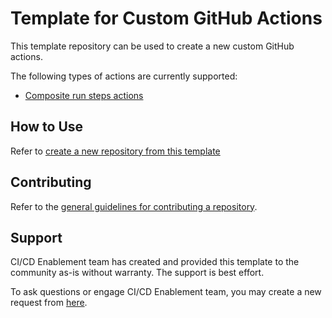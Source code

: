 # Template for Custom GitHub Actions

This template repository can be used to create a new custom GitHub actions.

The following types of actions are currently supported:
- [Composite run steps actions](https://docs.github.com/en/free-pro-team@latest/actions/creating-actions/about-actions#composite-run-steps-actions)

## How to Use

Refer to [create a new repository from this template](https://docs.github.com/en/free-pro-team@latest/github/creating-cloning-and-archiving-repositories/creating-a-repository-from-a-template)

## Contributing

Refer to the [general guidelines for contributing a repository](https://github.com/ExxonMobil/github-dev-onboarding/blob/master/contributing.md).

## Support

CI/CD Enablement team has created and provided this template to the community as-is without warranty. The support is best effort.

To ask questions or engage CI/CD Enablement team, you may create a new request from [here](https://goto/cicdnewrequest).